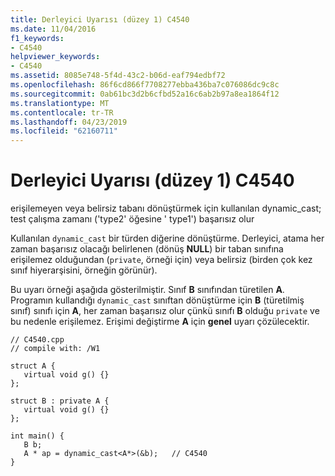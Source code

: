 ```yaml
---
title: Derleyici Uyarısı (düzey 1) C4540
ms.date: 11/04/2016
f1_keywords:
- C4540
helpviewer_keywords:
- C4540
ms.assetid: 8085e748-5f4d-43c2-b06d-eaf794edbf72
ms.openlocfilehash: 86f6cd866f7708277ebba436ba7c076086dc9c8c
ms.sourcegitcommit: 0ab61bc3d2b6cfbd52a16c6ab2b97a8ea1864f12
ms.translationtype: MT
ms.contentlocale: tr-TR
ms.lasthandoff: 04/23/2019
ms.locfileid: "62160711"
---
```

# <a name="compiler-warning-level-1-c4540"></a>Derleyici Uyarısı (düzey 1) C4540

erişilemeyen veya belirsiz tabanı dönüştürmek için kullanılan dynamic_cast; test çalışma zamanı ('type2' öğesine ' type1') başarısız olur

Kullanılan `dynamic_cast` bir türden diğerine dönüştürme. Derleyici, atama her zaman başarısız olacağı belirlenen (dönüş **NULL**) bir taban sınıfına erişilemez olduğundan (`private`, örneği için) veya belirsiz (birden çok kez sınıf hiyerarşisini, örneğin görünür).

Bu uyarı örneği aşağıda gösterilmiştir. Sınıf **B** sınıfından türetilen **A**. Programın kullandığı `dynamic_cast` sınıftan dönüştürme için **B** (türetilmiş sınıf) sınıfı için **A**, her zaman başarısız olur çünkü sınıfı **B** olduğu `private` ve bu nedenle erişilemez. Erişimi değiştirme **A** için **genel** uyarı çözülecektir.

```
// C4540.cpp
// compile with: /W1

struct A {
   virtual void g() {}
};

struct B : private A {
   virtual void g() {}
};

int main() {
   B b;
   A * ap = dynamic_cast<A*>(&b);   // C4540
}
```
